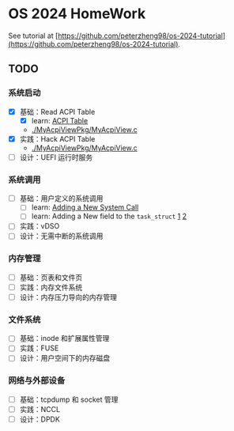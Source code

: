 # OS 2024 HomeWork

See tutorial at [https://github.com/peterzheng98/os-2024-tutorial](https://github.com/peterzheng98/os-2024-tutorial).

## TODO

### 系统启动

- [x] 基础：Read ACPI Table
  - [x] learn: [ACPI Table](https://blog.csdn.net/u011280717/article/details/124959776)
  - [./MyAcpiViewPkg/MyAcpiView.c](./MyAcpiViewPkg/MyAcpiView.c)
- [x] 实践：Hack ACPI Table
  - [./MyAcpiViewPkg/MyAcpiView.c](./MyAcpiViewPkg/MyAcpiView.c)
- [ ] 设计：UEFI 运行时服务

### 系统调用

- [ ] 基础：用户定义的系统调用
  - [ ] learn: [Adding a New System Call](https://www.kernel.org/doc/html/v5.15/process/adding-syscalls.html)
  - [ ] learn: Adding a New field to the `task_struct` [1](https://stackoverflow.com/questions/8044652/adding-entry-to-task-struct-and-initializing-to-default-value) [2](https://www.linuxquestions.org/questions/programming-9/adding-a-new-field-to-task_struct-310638/)
- [ ] 实践：vDSO
- [ ] 设计：无需中断的系统调用

### 内存管理

- [ ] 基础：页表和文件页
- [ ] 实践：内存文件系统
- [ ] 设计：内存压力导向的内存管理

### 文件系统

- [ ] 基础：inode 和扩展属性管理
- [ ] 实践：FUSE
- [ ] 设计：用户空间下的内存磁盘

### 网络与外部设备

- [ ] 基础：tcpdump 和 socket 管理
- [ ] 实践：NCCL
- [ ] 设计：DPDK
